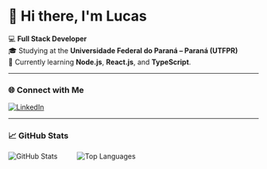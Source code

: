 # 👋 Hi there, I'm Lucas

💻 **Full Stack Developer**  
🎓 Studying at the **Universidade Federal do Paraná – Paraná (UTFPR)**  
🌱 Currently learning **Node.js**, **React.js**, and **TypeScript**.

---

### 🌐 Connect with Me

[![LinkedIn](https://img.shields.io/badge/-LinkedIn-0A66C2?style=for-the-badge&logo=linkedin&logoColor=white&labelColor=0A66C2)](https://www.linkedin.com/in/lucasdemoraesborges/)

---

### 📈 GitHub Stats

![GitHub Stats](https://github-readme-stats.vercel.app/api?username=lucasmoraesb&show_icons=true&theme=tokyonight) &nbsp;&nbsp;&nbsp;&nbsp;&nbsp;&nbsp;&nbsp;&nbsp; ![Top Languages](https://github-readme-stats.vercel.app/api/top-langs/?username=lucasmoraesb&layout=compact&langs_count=5&theme=tokyonight)
